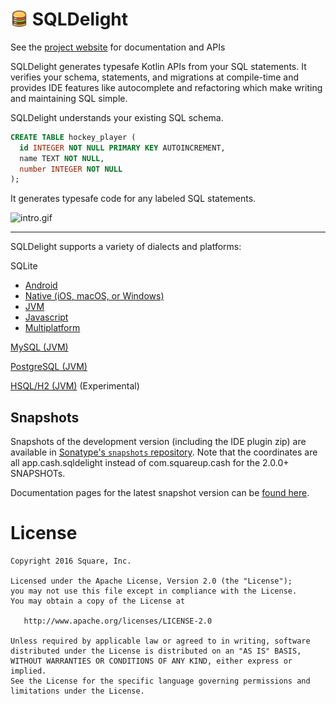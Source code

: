 # <img src="docs/images/icon-sqldelight.svg" style="height: 1em; margin-bottom: -0.1em;"> SQLDelight

See the [project website](https://sqldelight.github.io/sqldelight/) for documentation and APIs

SQLDelight generates typesafe Kotlin APIs from your SQL statements. It verifies your schema, statements, and migrations at compile-time and provides IDE features like autocomplete and refactoring which make writing and maintaining SQL simple.

SQLDelight understands your existing SQL schema.

```sql
CREATE TABLE hockey_player (
  id INTEGER NOT NULL PRIMARY KEY AUTOINCREMENT,
  name TEXT NOT NULL,
  number INTEGER NOT NULL
);
```

It generates typesafe code for any labeled SQL statements.

![intro.gif](docs/images/intro.gif)

---

SQLDelight supports a variety of dialects and platforms:

SQLite

* [Android](https://sqldelight.github.io/sqldelight/android_sqlite)
* [Native (iOS, macOS, or Windows)](https://sqldelight.github.io/sqldelight/native_sqlite)
* [JVM](https://sqldelight.github.io/sqldelight/jvm_sqlite)
* [Javascript](https://sqldelight.github.io/sqldelight/js_sqlite)
* [Multiplatform](https://sqldelight.github.io/sqldelight/multiplatform_sqlite)

[MySQL (JVM)](https://sqldelight.github.io/sqldelight/jvm_mysql/)

[PostgreSQL (JVM)](https://sqldelight.github.io/sqldelight/jvm_postgresql)

[HSQL/H2 (JVM)](https://sqldelight.github.io/sqldelight/jvm_h2) (Experimental)

## Snapshots

Snapshots of the development version (including the IDE plugin zip) are available in
[Sonatype's `snapshots` repository](https://oss.sonatype.org/content/repositories/snapshots/). Note that the coordinates are all app.cash.sqldelight instead of com.squareup.cash for the 2.0.0+ SNAPSHOTs.

Documentation pages for the latest snapshot version can be [found here](https://sqldelight.github.io/sqldelight/snapshot).

License
=======

    Copyright 2016 Square, Inc.

    Licensed under the Apache License, Version 2.0 (the "License");
    you may not use this file except in compliance with the License.
    You may obtain a copy of the License at

       http://www.apache.org/licenses/LICENSE-2.0

    Unless required by applicable law or agreed to in writing, software
    distributed under the License is distributed on an "AS IS" BASIS,
    WITHOUT WARRANTIES OR CONDITIONS OF ANY KIND, either express or implied.
    See the License for the specific language governing permissions and
    limitations under the License.
